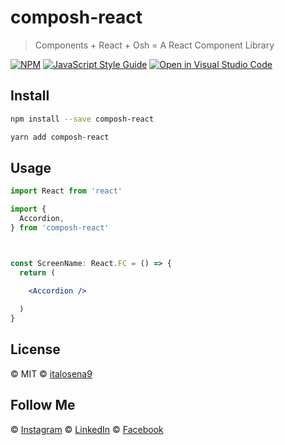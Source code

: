 # composh-react

> Components + React + Osh = A React Component Library


[![NPM](https://img.shields.io/npm/v/composh-react.svg)](https://www.npmjs.com/package/composh-react) [![JavaScript Style Guide](https://img.shields.io/badge/code_style-standard-brightgreen.svg)](https://standardjs.com)
[![Open in Visual Studio Code](https://open.vscode.dev/badges/open-in-vscode.svg)](https://open.vscode.dev/organization/repository)


## Install

```bash
npm install --save composh-react
```

```bash
yarn add composh-react
```



## Usage

```jsx
import React from 'react'

import {
  Accordion,
} from 'composh-react'



const ScreenName: React.FC = () => {
  return (
    
    <Accordion />

  )
}
```



## License

© MIT 
© [italosena9](https://github.com/italosena9)



## Follow Me

 © [Instagram](https://instagram.com/italo_senaa)
 © [LinkedIn](https://linkedin.com/italo_sena)
 © [Facebook](https://facebook.com/italo_sena)


